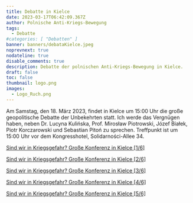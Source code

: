 ```yaml
---
title: Debatte in Kielce
date: 2023-03-17T06:42:09.367Z
author: Polnische Anti-Kriegs-Bewegung
tags:
  - Debatte
#categories: [ "Debatten" ]
banner: banners/debataKielce.jpeg
noprevnext: true
nodateline: true
disable_comments: true
description: Debatte der polnischen Anti-Kriegs-Bewegung in Kielce.
draft: false
toc: false
thumbnail: logo.png
images:
  - Logo_Ruch.png
---
```


Am Samstag, den 18. März 2023, findet in Kielce um 15:00 Uhr die große geopolitische Debatte der Unbekehrten statt. Ich werde das Vergnügen haben, neben Dr. Lucyna Kulińska, Prof. Mirosław Piotrowski, Józef Białek, Piotr Korczarowski und Sebastian Pitoń zu sprechen. Treffpunkt ist um 15:00 Uhr vor dem Kongresshotel, Solidarności-Allee 34.

[Sind wir in Kriegsgefahr? Große Konferenz in Kielce [1/6]](https://www.youtube.com/watch?v=tQMwfJ_-KWE "Sind wir in Kriegsgefahr? Große Konferenz in Kielce [1/6]")

[Sind wir in Kriegsgefahr? Große Konferenz in Kielce [2/6]](https://www.youtube.com/watch?v=4iCzgZ98NtQ "Sind wir in Kriegsgefahr? Große Konferenz in Kielce [2/6]")

[Sind wir in Kriegsgefahr? Große Konferenz in Kielce [3/6]](https://www.youtube.com/watch?v=KgMXF0FU6Jw "Sind wir in Kriegsgefahr? Große Konferenz in Kielce [3/6]")

[Sind wir in Kriegsgefahr? Große Konferenz in Kielce [4/6]](https://www.youtube.com/watch?v=13lwYpm-uno "Sind wir in Kriegsgefahr? Große Konferenz in Kielce [4/6]")

[Sind wir in Kriegsgefahr? Große Konferenz in Kielce [5/6]](https://www.youtube.com/watch?v=_7PMONnDBLE "Sind wir in Kriegsgefahr? Große Konferenz in Kielce [5/6]")